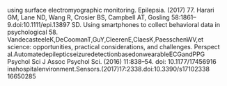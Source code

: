 using surface electromyographic monitoring. Epilepsia. (2017) 77. Harari GM, Lane ND, Wang R, Crosier BS, Campbell AT, Gosling
58:1861–9.doi:10.1111/epi.13897 SD. Using smartphones to collect behavioral data in psychological
58. VandecasteeleK,DeCoomanT,GuY,CleerenE,ClaesK,PaesschenWV,et science: opportunities, practical considerations, and challenges. Perspect
al.AutomatedepilepticseizuredetectionbasedonwearableECGandPPG Psychol Sci J Assoc Psychol Sci. (2016) 11:838–54. doi: 10.1177/17456916
inahospitalenvironment.Sensors.(2017)17:2338.doi:10.3390/s17102338 16650285